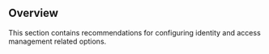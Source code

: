 ## Overview

This section contains recommendations for configuring identity and access management related options.
